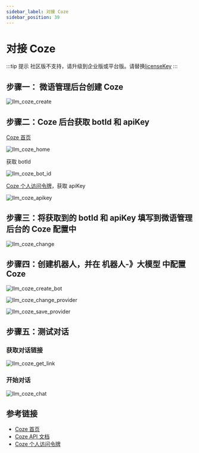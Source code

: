 ```yaml
---
sidebar_label: 对接 Coze
sidebar_position: 39
---
```


# 对接 Coze

:::tip 提示
社区版不支持，请升级到企业版或平台版。请替换[licenseKey](../development/license.md)
:::

## 步骤一： 微语管理后台创建 Coze

![llm_coze_create](/img/provider/coze/llm_coze_create.png)

## 步骤二：Coze 后台获取 botId 和 apiKey

[Coze 首页](https://www.coze.cn/home)

![llm_coze_home](/img/provider/coze/llm_coze_home.png)

获取 botId

![llm_coze_bot_id](/img/provider/coze/llm_coze_bot_id.png)

[Coze 个人访问令牌](https://www.coze.cn/open/oauth/pats)，获取 apiKey

![llm_coze_apikey](/img/provider/coze/llm_coze_apikey.png)

## 步骤三：将获取到的 botId 和 apiKey 填写到微语管理后台的 Coze 配置中

![llm_coze_change](/img/provider/coze/llm_coze_change.png)

## 步骤四：创建机器人，并在 机器人-》大模型 中配置 Coze

![llm_coze_create_bot](/img/provider/coze/llm_coze_create_bot.png)

![llm_coze_change_provider](/img/provider/coze/llm_coze_change_provider.png)

![llm_coze_save_provider](/img/provider/coze/llm_coze_save_provider.png)

## 步骤五：测试对话

### 获取对话链接

![llm_coze_get_link](/img/provider/coze/llm_coze_get_link.png)

### 开始对话

![llm_coze_chat](/img/provider/coze/llm_coze_chat.png)

## 参考链接

- [Coze 首页](https://www.coze.cn/home)
- [Coze API 文档](https://www.coze.cn/open/docs/developer_guides/chat_v3)
- [Coze 个人访问令牌](https://www.coze.cn/open/oauth/pats)
